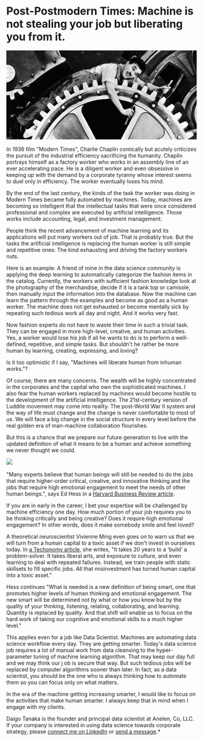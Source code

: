 # Post-Postmodern Times: Machine is not stealing your job but liberating you from it.

![](images/modern-times.jpg)

In 1936 film "Modern Times", Charlie Chaplin comically but acutely criticizes
the pursuit of the industrial efficiency sacrificing the humanity. Chaplin
portrays himself as a factory worker who works in an assembly line of an ever
accelerating pace. He is a diligent worker and even obsessive in keeping up
with the demand by a corporate tyranny whose interest seems to duel only in
efficiency. The worker eventually loses his mind.

By the end of the last century, the kinds of the task the worker was doing in
Modern Times became fully automated by machines. Today, machines are
becoming so intelligent that the intellectual tasks that were once considered
professional and complex are executed by artificial intelligence.
Those works include accounting, legal, and investment management.

People think the recent advancement of machine learning and its applications
will put many workers out of job. That is probably true. But the
tasks the artificial intelligence is replacing the human worker is still
simple and repetitive ones: The kind exhausting and driving the factory workers
nuts.

Here is an example: A friend of mine in the data science community is applying
the deep learning to automatically categorize the fashion items in the
catalog. Currently, the workers with sufficient fashion knowledge look at
the photography of the merchandise, decide if it is a tank top or camisole,
then manually input the information into the database. Now the machine can
learn the pattern through the examples and become as good as a human worker.
The machine does not get exhausted or become mentally sick by repeating such
tedious work all day and night. And it works very fast.

Now fashion experts do not have to waste their time in such a trivial task.
They can be engaged in more high-level, creative, and human activities.
Yes, a worker would lose his job if all he wants to do is to perform a
well-defined, repetitive, and simple tasks. But shouldn't he rather be more
human by learning, creating, expressing, and loving?

Is it too optimistic if I say, "Machines will liberate human from inhuman
works."?

Of course, there are many concerns. The wealth will be highly concentrated in
the corporates and the capital who own the sophisticated machines. I also fear
the human workers replaced by machines would become hostile to the development
of the artificial intelligence. The 21st-century version of Luddite movement
may come into reality. The post-World War II system and the way of life must
change and the change is never comfortable to most of us. We will face a
big change in the social structure in every level before the real golden era
of man-machine collaboration flourishes.

But this is a chance that we prepare our future generation to live with the
updated definition of what it means to be a human and achieve something we never
thought we could.

[![](http://static.selquote.com/quotes/037887adbf99f4d659d24dc744797f61.jpg)](http://selquote.com/quotes/037887adbf99f4d659d24dc744797f61)

"Many experts believe that human beings will still be needed to do the jobs
that require higher-order critical, creative, and innovative thinking and the
jobs that require high emotional engagement to meet the needs of other human
beings.", says Ed Hess in a
[Harvard Business Review article](https://hbr.org/2017/06/in-the-ai-age-being-smart-will-mean-something-completely-different).

If you are in early in the career, I bet your expertise will be challenged by
machine efficiency one day. How much portion of your job requires you to be
thinking critically and being creative? Does it require high emotional engagement?
In other words, does it make somebody smile and feel loved?

A theoretical neuroscientist Vivienne Ming even goes on to warn us that we will
turn from a human capital to a toxic asset if we don't invest in ourselves
today.
In [a Techonomy article](http://techonomy.com/2016/12/scene-from-an-office-2017-the-a-i-arrives/),
she writes, "It takes 20 years to a ‘build’ a problem-solver. It takes liberal
arts, and exposure to culture, and even learning to deal with repeated
failures. Instead, we train people with static skillsets to fill specific jobs.
All that misinvestment has turned human capital into a toxic asset."

Hess continues "What is needed is a new definition of being smart, one that
promotes higher levels of human thinking and emotional engagement. The new
smart will be determined not by what or how you know but by the quality of your
thinking, listening, relating, collaborating, and learning. Quantity is
replaced by quality. And that shift will enable us to focus on the hard work of
taking our cognitive and emotional skills to a much higher level."

This applies even for a job like Data Scientist. Machines are automating
data science workflow every day. They are getting smarter. Today's data science
job requires a lot of manual work from data cleansing to the hyper-parameter tuning
of machine learning algorithm. That may keep our day full and we may think our j
ob is secure that way. But such tedious jobs will be replaced by computer
algorithms sooner than later. In fact, as a data scientist, you should be the
one who is always thinking how to automate them so you can focus only on what
matters.

In the era of the machine getting increasing smarter, I would like to focus on the
activities that make human smarter. I always keep that in mind when I engage
with my clients.

Daigo Tanaka is the founder and principal data scientist at Anelen, Co, LLC.
If your company is interested in using data science towards corporate strategy,
please
[connect me on LinkedIn](https://linkedin.com/in/daigotanaka) or
[send a message](mailto:daigo@anelen.co).*
